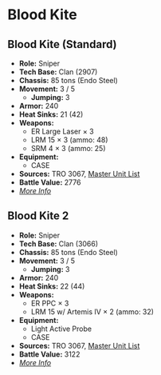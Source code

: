 # Blood Kite
## Blood Kite (Standard)
- **Role:** Sniper
- **Tech Base:** Clan (2907)
- **Chassis:** 85 tons (Endo Steel)
- **Movement:** 3 / 5
  - **Jumping:** 3
- **Armor:** 240
- **Heat Sinks:** 21 (42)
- **Weapons:**
  - ER Large Laser × 3
  - LRM 15 × 3 (ammo: 48)
  - SRM 4 × 3 (ammo: 25)
- **Equipment:**
  - CASE
- **Sources:** TRO 3067, [Master Unit List](http://masterunitlist.info/Unit/Details/3836/blood-kite-standard)
- **Battle Value:** 2776
- [*More Info*](blood_kite/blood_kite_standard.md)

## Blood Kite 2
- **Role:** Sniper
- **Tech Base:** Clan (3066)
- **Chassis:** 85 tons (Endo Steel)
- **Movement:** 3 / 5
  - **Jumping:** 3
- **Armor:** 240
- **Heat Sinks:** 22 (44)
- **Weapons:**
  - ER PPC × 3
  - LRM 15 w/ Artemis IV × 2 (ammo: 32)
- **Equipment:**
  - Light Active Probe
  - CASE
- **Sources:** TRO 3067, [Master Unit List](http://masterunitlist.info/Unit/Details/3837/blood-kite-2)
- **Battle Value:** 3122
- [*More Info*](blood_kite/blood_kite_2.md)


